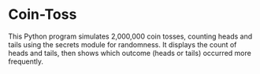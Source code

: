 # Coin-Toss
This Python program simulates 2,000,000 coin tosses, counting heads and tails using the secrets module for randomness. It displays the count of heads and tails, then shows which outcome (heads or tails) occurred more frequently.
